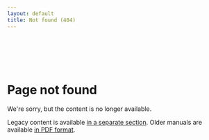 ```yaml
---
layout: default
title: Not found (404)
---
```


<br/>
<br/>
<br/>
<br/>

# Page not found

We're sorry, but the content is no longer available.

Legacy content is available <a href="/static/legacy">in a separate section</a>.
Older manuals are available <a href="/static/legacy/manuals">in PDF format</a>.

<br/>
<br/>
<br/>
<br/>
